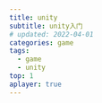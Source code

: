 ```yaml
---
title: unity
subtitle: unity入门
# updated: 2022-04-01
categories: game
tags:
  - game
  - unity
top: 1
aplayer: true
---
```


